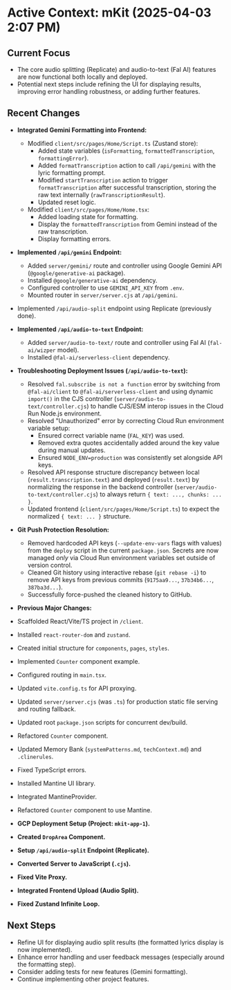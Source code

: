 # Active Context: mKit (2025-04-03 2:07 PM)

## Current Focus

-   The core audio splitting (Replicate) and audio-to-text (Fal AI) features are now functional both locally and deployed.
-   Potential next steps include refining the UI for displaying results, improving error handling robustness, or adding further features.

## Recent Changes

*   **Integrated Gemini Formatting into Frontend:**
    *   Modified `client/src/pages/Home/Script.ts` (Zustand store):
        *   Added state variables (`isFormatting`, `formattedTranscription`, `formattingError`).
        *   Added `formatTranscription` action to call `/api/gemini` with the lyric formatting prompt.
        *   Modified `startTranscription` action to trigger `formatTranscription` after successful transcription, storing the raw text internally (`rawTranscriptionResult`).
        *   Updated reset logic.
    *   Modified `client/src/pages/Home/Home.tsx`:
        *   Added loading state for formatting.
        *   Display the `formattedTranscription` from Gemini instead of the raw transcription.
        *   Display formatting errors.
*   **Implemented `/api/gemini` Endpoint:**
    *   Added `server/gemini/` route and controller using Google Gemini API (`@google/generative-ai` package).
    *   Installed `@google/generative-ai` dependency.
    *   Configured controller to use `GEMINI_API_KEY` from `.env`.
    *   Mounted router in `server/server.cjs` at `/api/gemini`.
*   Implemented `/api/audio-split` endpoint using Replicate (previously done).
*   **Implemented `/api/audio-to-text` Endpoint:**
    *   Added `server/audio-to-text/` route and controller using Fal AI (`fal-ai/wizper` model).
    *   Installed `@fal-ai/serverless-client` dependency.
*   **Troubleshooting Deployment Issues (`/api/audio-to-text`):**
    *   Resolved `fal.subscribe is not a function` error by switching from `@fal-ai/client` to `@fal-ai/serverless-client` and using dynamic `import()` in the CJS controller (`server/audio-to-text/controller.cjs`) to handle CJS/ESM interop issues in the Cloud Run Node.js environment.
    *   Resolved "Unauthorized" error by correcting Cloud Run environment variable setup:
        *   Ensured correct variable name (`FAL_KEY`) was used.
        *   Removed extra quotes accidentally added around the key value during manual updates.
        *   Ensured `NODE_ENV=production` was consistently set alongside API keys.
    *   Resolved API response structure discrepancy between local (`result.transcription.text`) and deployed (`result.text`) by normalizing the response in the backend controller (`server/audio-to-text/controller.cjs`) to always return `{ text: ..., chunks: ... }`.
    *   Updated frontend (`client/src/pages/Home/Script.ts`) to expect the normalized `{ text: ... }` structure.
*   **Git Push Protection Resolution:**
    *   Removed hardcoded API keys (`--update-env-vars` flags with values) from the `deploy` script in the current `package.json`. Secrets are now managed *only* via Cloud Run environment variables set outside of version control.
    *   Cleaned Git history using interactive rebase (`git rebase -i`) to remove API keys from previous commits (`9175aa9...`, `37b34b6...`, `387ba3d...`).
    *   Successfully force-pushed the cleaned history to GitHub.
*   **Previous Major Changes:**

*   Scaffolded React/Vite/TS project in `/client`.
*   Installed `react-router-dom` and `zustand`.
*   Created initial structure for `components`, `pages`, `styles`.
*   Implemented `Counter` component example.
*   Configured routing in `main.tsx`.
*   Updated `vite.config.ts` for API proxying.
*   Updated `server/server.cjs` (was `.ts`) for production static file serving and routing fallback.
*   Updated root `package.json` scripts for concurrent dev/build.
*   Refactored `Counter` component.
*   Updated Memory Bank (`systemPatterns.md`, `techContext.md`) and `.clinerules`.
*   Fixed TypeScript errors.
*   Installed Mantine UI library.
*   Integrated MantineProvider.
*   Refactored `Counter` component to use Mantine.
*   **GCP Deployment Setup (Project: `mkit-app-1`).**
*   **Created `DropArea` Component.**
*   **Setup `/api/audio-split` Endpoint (Replicate).**
*   **Converted Server to JavaScript (`.cjs`).**
*   **Fixed Vite Proxy.**
*   **Integrated Frontend Upload (Audio Split).**
*   **Fixed Zustand Infinite Loop.**

## Next Steps

*   Refine UI for displaying audio split results (the formatted lyrics display is now implemented).
*   Enhance error handling and user feedback messages (especially around the formatting step).
*   Consider adding tests for new features (Gemini formatting).
*   Continue implementing other project features.
